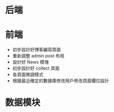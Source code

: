 # 后端


# 前端

- 初步設計好博客編寫頁面
- 重新調整 admin post 布局
- 設計好 News 模塊
- 初步設計好 collect 頁面
- 各頁面微調樣式
- 根據最近確定的數據庫修改用戶修改頁面欄位設計

# 数据模块
